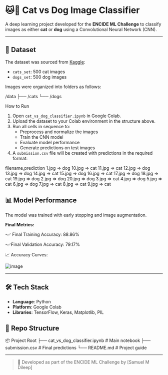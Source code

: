# 🐱🐶 Cat vs Dog Image Classifier

A deep learning project developed for the **ENCIDE ML Challenge** to classify images as either **cat** or **dog** using a Convolutional Neural Network (CNN).

---

## 📂 Dataset

The dataset was sourced from [Kaggle](https://www.kaggle.com/datasets/aleemaparakatta/cats-and-dogs-mini-dataset):

- `cats_set`: 500 cat images
- `dogs_set`: 500 dog images

Images were organized into folders as follows:

/data
├── /cats
└── /dogs

How to Run

1. Open `cat_vs_dog_classifier.ipynb` in Google Colab.
2. Upload the dataset to your Colab environment in the structure above.
3. Run all cells in sequence to:
   - Preprocess and normalize the images
   - Train the CNN model
   - Evaluate model performance
   - Generate predictions on test images
4. A `submission.csv` file will be created with predictions in the required format:

filename,prediction
1.jpg => dog
10.jpg => cat
11.jpg => cat
12.jpg => dog
13.jpg => dog
14.jpg => cat
15.jpg => dog
16.jpg => cat
17.jpg => dog
18.jpg => cat
19.jpg => dog
2.jpg => dog
20.jpg => dog
3.jpg => cat
4.jpg => dog
5.jpg => cat
6.jpg => dog
7.jpg => cat
8.jpg => cat
9.jpg => cat

   
## 📊 Model Performance

The model was trained with early stopping and image augmentation. 

**Final Metrics:**

-✅ Final Training Accuracy: 88.86%

-✅Final Validation Accuracy: 79.17%

📈 Accuracy Curves:

![image](https://github.com/user-attachments/assets/f41c21a2-3a5a-44c0-aa4d-ad768b0af140)



---

## 🛠️ Tech Stack

- **Language**: Python
- **Platform**: Google Colab
- **Libraries**: TensorFlow, Keras, Matplotlib, PIL

## 📁 Repo Structure

📦 Project Root
├── cat_vs_dog_classifier.ipynb # Main notebook
├── submission.csv # Final predictions
└── README.md # Project guide


---

>🔬 Developed as part of the ENCIDE ML Challenge by [Samuel M Dileep]

